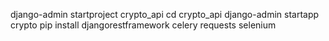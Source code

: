 django-admin startproject crypto_api
cd crypto_api
django-admin startapp crypto
pip install djangorestframework celery requests selenium
